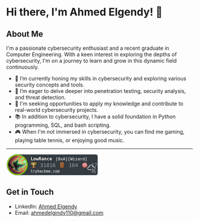 # Hi there, I'm Ahmed Elgendy! 👋

## About Me

I'm a passionate cybersecurity enthusiast and a recent graduate in Computer Engineering. With a keen interest in exploring the depths of cybersecurity, I'm on a journey to learn and grow in this dynamic field continuously. 

- 🔭 I’m currently honing my skills in cybersecurity and exploring various security concepts and tools.
- 🌱 I’m eager to delve deeper into penetration testing, security analysis, and threat detection.
- 💼 I'm seeking opportunities to apply my knowledge and contribute to real-world cybersecurity projects.
- 📚 In addition to cybersecurity, I have a solid foundation in Python programming, SQL, and bash scripting.
- 🎮 When I'm not immersed in cybersecurity, you can find me gaming, playing table tennis, or enjoying good music.

---

[![LowRance's tryhackme stats](https://raw.githubusercontent.com/ahmedelgendy3/ahmedelgendy3/master/assets/thm_propic.png)](https://tryhackme.com/p/LowRance)

## Get in Touch

- LinkedIn: [Ahmed Elgendy](https://www.linkedin.com/in/aelgendy1)
- Email: ahmedelgindy110@gmail.com
